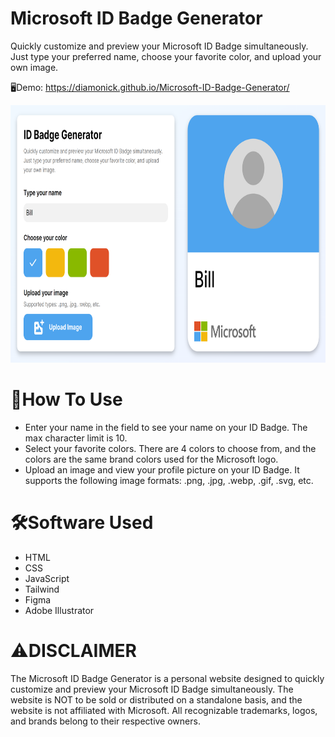 # Microsoft ID Badge Generator
Quickly customize and preview your Microsoft ID Badge simultaneously. Just type your preferred name, choose your favorite color, and upload your own image.

🖥️Demo: https://diamonick.github.io/Microsoft-ID-Badge-Generator/

<img src="https://github.com/diamonick/Microsoft-ID-Badge-Generator/blob/main/Assets/Demo_Photo.png" alt="Demo Photo" width="768" height="412">

# 📄How To Use
* Enter your name in the field to see your name on your ID Badge. The max character limit is 10.
* Select your favorite colors. There are 4 colors to choose from, and the colors are the same brand colors used for the Microsoft logo.
* Upload an image and view your profile picture on your ID Badge. It supports the following image formats: .png, .jpg, .webp, .gif, .svg, etc.

# 🛠️Software Used
* HTML
* CSS
* JavaScript
* Tailwind
* Figma
* Adobe Illustrator

# ⚠️DISCLAIMER
The Microsoft ID Badge Generator is a personal website designed to quickly customize and preview your Microsoft ID Badge simultaneously. The website is NOT to be sold or distributed on a standalone basis, and the website is not affiliated with Microsoft. All recognizable trademarks, logos, and brands belong to their respective owners.
